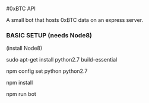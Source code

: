 
#0xBTC API

A small bot that hosts 0xBTC data on an express server.





### BASIC SETUP (needs Node8)

(install Node8)

sudo apt-get install python2.7 build-essential

npm config set python python2.7

npm install

npm run bot
